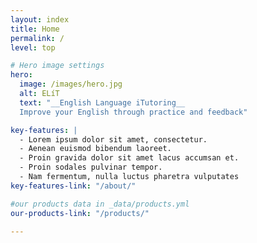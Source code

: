 ```yaml
---
layout: index
title: Home
permalink: /
level: top

# Hero image settings
hero:
  image: /images/hero.jpg
  alt: ELíT
  text: "__English Language iTutoring__  
  Improve your English through practice and feedback"

key-features: |
  - Lorem ipsum dolor sit amet, consectetur.
  - Aenean euismod bibendum laoreet.
  - Proin gravida dolor sit amet lacus accumsan et.
  - Proin sodales pulvinar tempor.
  - Nam fermentum, nulla luctus pharetra vulputates
key-features-link: "/about/"

#our products data in _data/products.yml
our-products-link: "/products/"

---
```

